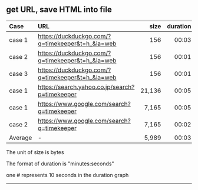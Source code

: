 ## get URL, save HTML into file

|Case|URL|size|duration|graph|
|:----|:----|----:|----:|:----|
|case 1|https://duckduckgo.com/?q=timekeeper&t=h_&ia=web|156|00:03|`#`|
|case 2|https://duckduckgo.com/?q=timekeeper&t=h_&ia=web|156|00:01|`#`|
|case 3|https://duckduckgo.com/?q=timekeeper&t=h_&ia=web|156|00:01|`#`|
|case 1|https://search.yahoo.co.jp/search?p=timekeeper|21,136|00:05|`#`|
|case 1|https://www.google.com/search?q=timekeeper|7,165|00:05|`#`|
|case 2|https://www.google.com/search?q=timekeeper|7,165|00:02|`#`|
|Average|-|5,989|00:03| |

The unit of size is bytes

The format of duration is "minutes:seconds"

one # represents 10 seconds in the duration graph

----
